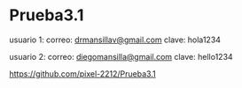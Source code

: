 # Prueba3.1

usuario 1:
correo: drmansillav@gmail.com
clave: hola1234

usuario 2:
correo: diegomansilla@gmail.com
clave: hello1234

https://github.com/pixel-2212/Prueba3.1
